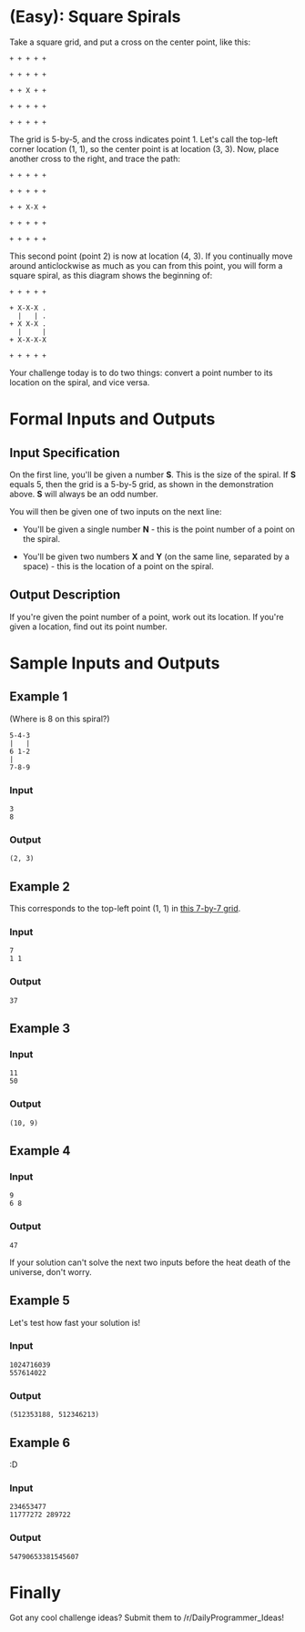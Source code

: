 # [](#EasyIcon) __(Easy)__: Square Spirals

Take a square grid, and put a cross on the center point, like this:

    + + + + +
             
    + + + + +
             
    + + X + +
             
    + + + + +
             
    + + + + +

The grid is 5-by-5, and the cross indicates point 1. Let's call the top-left corner location (1, 1), so the center point is at location (3, 3). Now, place another cross to the right, and trace the path:

    + + + + +
             
    + + + + +
             
    + + X-X +
             
    + + + + +
             
    + + + + +

This second point (point 2) is now at location (4, 3). If you continually move around anticlockwise as much as you can from this point, you will form a square spiral, as this diagram shows the beginning of:

    + + + + +
             
    + X-X-X .
      |   | .
    + X X-X .
      |     |
    + X-X-X-X
             
    + + + + +

Your challenge today is to do two things: convert a point number to its location on the spiral, and vice versa.

# Formal Inputs and Outputs

## Input Specification

On the first line, you'll be given a number **S**. This is the size of the spiral. If **S** equals 5, then the grid is a 5-by-5 grid, as shown in the demonstration above. **S** will always be an odd number.

You will then be given one of two inputs on the next line:

* You'll be given a single number **N** - this is the point number of a point on the spiral.

* You'll be given two numbers **X** and **Y** (on the same line, separated by a space) - this is the location of a point on the spiral.

## Output Description

If you're given the point number of a point, work out its location. If you're given a location, find out its point number.

# Sample Inputs and Outputs

## Example 1

(Where is 8 on this spiral?)

    5-4-3
    |   |
    6 1-2
    |    
    7-8-9

### Input

    3
    8

### Output

    (2, 3)

## Example 2

This corresponds to the top-left point (1, 1) in [this 7-by-7 grid](https://upload.wikimedia.org/wikipedia/commons/thumb/1/1d/Ulam_spiral_howto_all_numbers.svg/811px-Ulam_spiral_howto_all_numbers.svg.png).

### Input

    7
    1 1

### Output

    37

## Example 3

### Input

    11
    50

### Output
    
    (10, 9)

## Example 4

### Input

    9
    6 8

### Output

    47

If your solution can't solve the next two inputs before the heat death of the universe, don't worry.

## Example 5

Let's test how fast your solution is!

### Input

    1024716039
    557614022

### Output

    (512353188, 512346213)

## Example 6

:D

### Input

    234653477
    11777272 289722

### Output

    54790653381545607

# Finally

Got any cool challenge ideas? Submit them to /r/DailyProgrammer_Ideas!